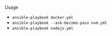 Usage

- `ansible-playbook docker.yml`
- `ansible-playbook --ask-become-pass nvm.yml`
- `ansible-playbook nodejs.yml`
